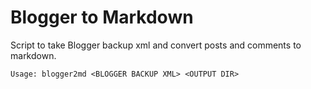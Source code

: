 # Blogger to Markdown

Script to take Blogger backup xml and convert posts and comments to markdown.


    Usage: blogger2md <BLOGGER BACKUP XML> <OUTPUT DIR>

